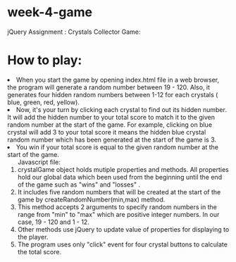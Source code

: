 # week-4-game
jQuery Assignment : Crystals Collector Game: 
<h1> How to play: </h1>
<li> When you start the game by opening index.html file in a web browser, the program will generate a random number between 19 - 120. Also, it generates four hidden random numbers between 1-12 for each crystals ( blue, green, red, yellow).
<li>Now, it's your turn by clicking each crystal to find out its hidden number. It will add the hidden number to your total score to match it to the given random number at the start of the game. For example, clicking on blue crystal will add 3 to your total score it means the hidden blue crystal random number which has been generated at the start of the game is 3.
<li> You win if your total score is equal to the given random number at the start of the game.
<ol>Javascript file:
<li>crystalGame object holds mutiple properties and methods. All properties hold our global data which been used from the beginning until the end of the game such as "wins" and "losses" . 
<li>It includes five random numbers that will be created at the start of the game by createRandomNumber(min,max) method. <li>This method accepts 2 arguments to specify random numbers in the range from "min" to "max" which are positive integer numbers. In our case, 19 - 120 and 1 - 12.
<li> Other methods use jQuery to update value of properties for displaying to the player.
<li>The program uses only "click" event for four crystal buttons to calculate the total score.

